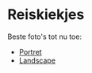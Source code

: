 # Reiskiekjes

Beste foto's tot nu toe: 
- [Portret](./portret.html)
- [Landscape](./landscape.html)
